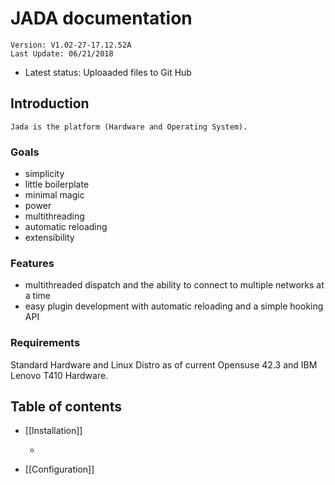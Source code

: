 ﻿# JADA documentation #
	Version: V1.02-27-17.12.52A
	Last Update: 06/21/2018
* Latest status: Uploaaded files to Git Hub

## Introduction ##
	Jada is the platform (Hardware and Operating System).

### Goals ###

* simplicity
* little boilerplate
* minimal magic
* power
* multithreading
* automatic reloading
* extensibility

### Features ###

* multithreaded dispatch and the ability to connect to multiple networks at
  a time
* easy plugin development with automatic reloading and a simple hooking API

### Requirements ###

Standard Hardware and Linux Distro as of current Opensuse 42.3 and IBM Lenovo T410
Hardware.

## Table of contents ##

* [[Installation]]

    *

* [[Configuration]]

